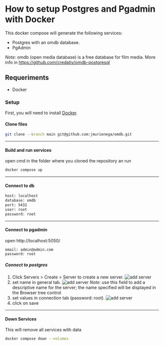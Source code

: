# How to setup Postgres and Pgadmin with Docker

This docker compose will generate the following services:
* Postgres with an omdb database.
* PgAdmin

_Note_: omdb (open media database) is a free database for film media. More info in https://github.com/credativ/omdb-postgresql


## Requeriments 

* Docker

### Setup
First, you will need to install [Docker](https://docs.docker.com/engine/install/).

#### Clone files

```bash
git clone --branch main git@github.com:jmurienega/omdb.git
````

---

#### Build and run services
open cmd in the folder where you cloned  the repository an run
```bash
docker compose up
```

---
#### Connect to db

```bash
host: localhost
database: omdb
port: 5432
user: root
password: root
```
---

#### Connect to pgadmin
open http://localhost:5050/
```code
email: admin@admin.com
password: root
```
##### Connect to postgres
1. Click Servers > Create > Server to create a new server.
![add server](https://miro.medium.com/v2/resize:fit:720/format:webp/1*loUwEWAVFv2J15aVIVTFoA.png)
2. set name in general tab.
![add server](https://miro.medium.com/v2/resize:fit:640/format:webp/1*KUQi0CFe1ZDHjOjOQWahJQ.png)
_Note_: use this field to add a descriptive name for the server; the name specified will be displayed in the Browser tree control
3. set values in connection tab (password: root).
![add server](https://miro.medium.com/v2/resize:fit:640/format:webp/1*BVTYvUuaWDnEgHHLQxF4Ug.png)
4. click on save

---
#### Down Services

This will remove all services with data

```bash
docker compose down --volumes
```